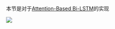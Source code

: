 本节是对于[Attention-Based Bi-LSTM](extension://bfdogplmndidlpjfhoijckpakkdjkkil/pdf/viewer.html?file=https%3A%2F%2Faclanthology.org%2FP16-2034.pdf)的实现

![](../../../Picture/Attention-Based%20Bi-LSTM.png)
